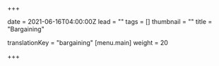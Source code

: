 +++

date = 2021-06-16T04:00:00Z
lead = ""
tags = []
thumbnail = ""
title = "Bargaining"

translationKey = "bargaining"
[menu.main]
weight = 20

+++
